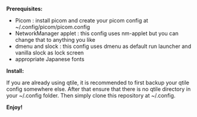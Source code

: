 **Prerequisites:**
- Picom : install picom and create your picom config at ~/.config/picom/picom.config
- NetworkManager applet : this config uses nm-applet but you can change that to anything you like
- dmenu and slock : this config uses dmenu as default run launcher and vanilla slock as lock screen
- appropriate Japanese fonts



**Install:**

If you are already using qtile, it is recommended to first backup your qtile config somewhere else.
After that ensure that there is no qtile directory in your ~/.config folder.
Then simply clone this repository at ~/.config.

**Enjoy!**
